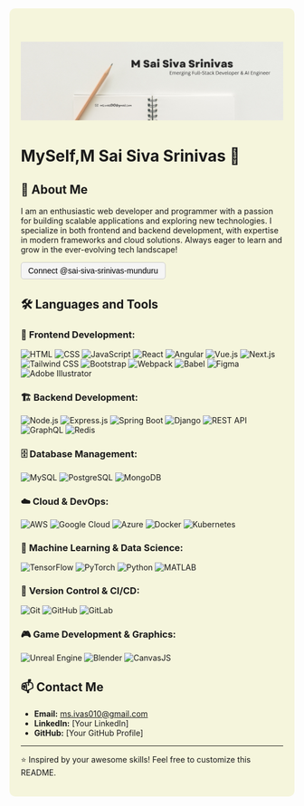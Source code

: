<div style="background-color: #f5f5dc; padding: 20px; border-radius: 10px;">

# ![Banner](White%20Simple%20Minimalist%20LinkedIn%20Banner.png)

# MySelf,M Sai Siva Srinivas 👋

## 🚀 About Me
I am an enthusiastic web developer and programmer with a passion for building scalable applications and exploring new technologies. I specialize in both frontend and backend development, with expertise in modern frameworks and cloud solutions. Always eager to learn and grow in the ever-evolving tech landscape!

<a href="https://www.linkedin.com/in/sai-siva-srinivas-munduru/" target="_blank" style="text-decoration: none;">
    <button style="background-color: #f5f5f5; border: 1px solid #ccc; padding: 6px 12px; border-radius: 5px; font-size: 14px; cursor: pointer;">
        Connect @sai-siva-srinivas-munduru
    </button>
</a>

## 🛠️ Languages and Tools

### 🎨 Frontend Development:
![HTML](https://img.shields.io/badge/-HTML-orange?style=flat&logo=html5) ![CSS](https://img.shields.io/badge/-CSS-blue?style=flat&logo=css3) ![JavaScript](https://img.shields.io/badge/-JavaScript-yellow?style=flat&logo=javascript) ![React](https://img.shields.io/badge/-React-blue?style=flat&logo=react) ![Angular](https://img.shields.io/badge/-Angular-red?style=flat&logo=angular) ![Vue.js](https://img.shields.io/badge/-Vue.js-green?style=flat&logo=vue.js) ![Next.js](https://img.shields.io/badge/-Next.js-black?style=flat&logo=next.js) ![Tailwind CSS](https://img.shields.io/badge/-Tailwind%20CSS-blue?style=flat&logo=tailwind-css) ![Bootstrap](https://img.shields.io/badge/-Bootstrap-purple?style=flat&logo=bootstrap) ![Webpack](https://img.shields.io/badge/-Webpack-blue?style=flat&logo=webpack) ![Babel](https://img.shields.io/badge/-Babel-yellow?style=flat&logo=babel) ![Figma](https://img.shields.io/badge/-Figma-red?style=flat&logo=figma) ![Adobe Illustrator](https://img.shields.io/badge/-Illustrator-orange?style=flat&logo=adobe-illustrator)

### 🏗 Backend Development:
![Node.js](https://img.shields.io/badge/-Node.js-green?style=flat&logo=node.js) ![Express.js](https://img.shields.io/badge/-Express.js-black?style=flat&logo=express) ![Spring Boot](https://img.shields.io/badge/-Spring%20Boot-green?style=flat&logo=spring-boot) ![Django](https://img.shields.io/badge/-Django-green?style=flat&logo=django) ![REST API](https://img.shields.io/badge/-REST%20API-lightgrey?style=flat) ![GraphQL](https://img.shields.io/badge/-GraphQL-pink?style=flat&logo=graphql) ![Redis](https://img.shields.io/badge/-Redis-red?style=flat&logo=redis) 

### 🗄️ Database Management:
![MySQL](https://img.shields.io/badge/-MySQL-blue?style=flat&logo=mysql) ![PostgreSQL](https://img.shields.io/badge/-PostgreSQL-blue?style=flat&logo=postgresql) ![MongoDB](https://img.shields.io/badge/-MongoDB-green?style=flat&logo=mongodb)

### ☁️ Cloud & DevOps:
![AWS](https://img.shields.io/badge/-AWS-orange?style=flat&logo=amazon-aws) ![Google Cloud](https://img.shields.io/badge/-Google%20Cloud-blue?style=flat&logo=google-cloud) ![Azure](https://img.shields.io/badge/-Azure-blue?style=flat&logo=microsoft-azure) ![Docker](https://img.shields.io/badge/-Docker-blue?style=flat&logo=docker) ![Kubernetes](https://img.shields.io/badge/-Kubernetes-blue?style=flat&logo=kubernetes)

### 🤖 Machine Learning & Data Science:
![TensorFlow](https://img.shields.io/badge/-TensorFlow-orange?style=flat&logo=tensorflow) ![PyTorch](https://img.shields.io/badge/-PyTorch-red?style=flat&logo=pytorch) ![Python](https://img.shields.io/badge/-Python-blue?style=flat&logo=python) ![MATLAB](https://img.shields.io/badge/-MATLAB-orange?style=flat&logo=mathworks)

### 🔧 Version Control & CI/CD:
![Git](https://img.shields.io/badge/-Git-black?style=flat&logo=git) ![GitHub](https://img.shields.io/badge/-GitHub-black?style=flat&logo=github) ![GitLab](https://img.shields.io/badge/-GitLab-orange?style=flat&logo=gitlab)

### 🎮 Game Development & Graphics:
![Unreal Engine](https://img.shields.io/badge/-Unreal%20Engine-black?style=flat&logo=unreal-engine) ![Blender](https://img.shields.io/badge/-Blender-orange?style=flat&logo=blender) ![CanvasJS](https://img.shields.io/badge/-CanvasJS-lightgrey?style=flat)

## 📫 Contact Me
- **Email:** ms.ivas010@gmail.com
- **LinkedIn:** [Your LinkedIn]
- **GitHub:** [Your GitHub Profile]

---
⭐️ Inspired by your awesome skills! Feel free to customize this README.

</div>
